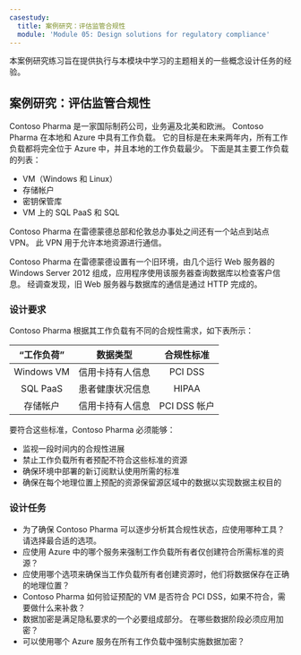 ```yaml
---
casestudy:
  title: 案例研究：评估监管合规性
  module: 'Module 05: Design solutions for regulatory compliance'
---
```


本案例研究练习旨在提供执行与本模块中学习的主题相关的一些概念设计任务的经验。

## 案例研究：评估监管合规性

Contoso Pharma 是一家国际制药公司，业务遍及北美和欧洲。 Contoso Pharma 在本地和 Azure 中具有工作负载。 它的目标是在未来两年内，所有工作负载都将完全位于 Azure 中，并且本地的工作负载最少。 下面是其主要工作负载的列表：

- VM（Windows 和 Linux）
- 存储帐户
- 密钥保管库
- VM 上的 SQL PaaS 和 SQL

Contoso Pharma 在雷德蒙德总部和伦敦总办事处之间还有一个站点到站点 VPN。 此 VPN 用于允许本地资源进行通信。

Contoso Pharma 在雷德蒙德设置有一个旧环境，由几个运行 Web 服务器的 Windows Server 2012 组成，应用程序使用该服务器查询数据库以检查客户信息。 经调查发现，旧 Web 服务器与数据库的通信是通过 HTTP 完成的。

### 设计要求

Contoso Pharma 根据其工作负载有不同的合规性需求，如下表所示：

| **“工作负荷”** | **数据类型** | **合规性标准** |
|:---:|:---:|:---:|
| Windows VM | 信用卡持有人信息 | PCI DSS |
| SQL PaaS | 患者健康状况信息 | HIPAA |
| 存储帐户 | 信用卡持有人信息 | PCI DSS 帐户 |

要符合这些标准，Contoso Pharma 必须能够：

- 监视一段时间内的合规性进展
- 禁止工作负载所有者预配不符合这些标准的资源
- 确保环境中部署的新订阅默认使用所需的标准
- 确保在每个地理位置上预配的资源保留源区域中的数据以实现数据主权目的

### 设计任务

* 为了确保 Contoso Pharma 可以逐步分析其合规性状态，应使用哪种工具？ 请选择最合适的选项。
* 应使用 Azure 中的哪个服务来强制工作负载所有者仅创建符合所需标准的资源？
* 应使用哪个选项来确保当工作负载所有者创建资源时，他们将数据保存在正确的地理位置？
* Contoso Pharma 如何验证预配的 VM 是否符合 PCI DSS，如果不符合，需要做什么来补救？
* 数据加密是满足隐私要求的一个必要组成部分。 在哪些数据阶段必须应用加密？
* 可以使用哪个 Azure 服务在所有工作负载中强制实施数据加密？
